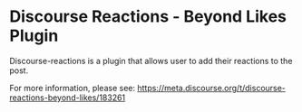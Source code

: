 # Discourse Reactions - Beyond Likes Plugin

Discourse-reactions is a plugin that allows user to add their reactions to the post.

For more information, please see: https://meta.discourse.org/t/discourse-reactions-beyond-likes/183261
